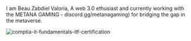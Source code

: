 I am Beau Zabdiel Valoria, A web 3.0 ethusiast and currently working with the METANA GAMING - discord.gg/metanagaming) for bridging the gap in the metaverse.

![comptia-it-fundamentals-itf-certification](https://user-images.githubusercontent.com/89659909/148382984-8203eb6d-7861-414b-be0d-b0fe4998bb9d.png)
